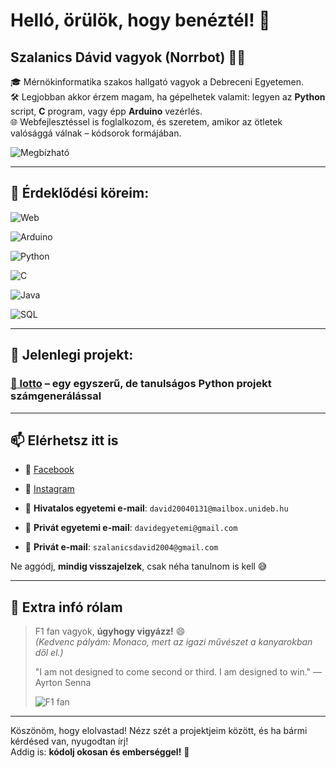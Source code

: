 # Helló, örülök, hogy benéztél! 👋  
## Szalanics Dávid vagyok (Norrbot) 👨‍💻

🎓 Mérnökinformatika szakos hallgató vagyok a Debreceni Egyetemen.  
🛠️ Legjobban akkor érzem magam, ha gépelhetek valamit: legyen az **Python** script, **C** program, vagy épp **Arduino** vezérlés.  
🌐 Webfejlesztéssel is foglalkozom, és szeretem, amikor az ötletek valósággá válnak – kódsorok formájában.

![Megbízható](https://img.shields.io/badge/Megbízható-100%25%20Bizalom-brightgreen?style=for-the-badge&logo=verified&logoColor=white)

---

## 🧠 Érdeklődési köreim:
![Web](https://img.shields.io/badge/Web-2C3E50?style=for-the-badge&logo=html5&logoColor=E34F26)  

![Arduino](https://img.shields.io/badge/Arduino-00979D?style=for-the-badge&logo=arduino&logoColor=white)  

![Python](https://img.shields.io/badge/Python-3776AB?style=for-the-badge&logo=python&logoColor=white)  

![C](https://img.shields.io/badge/C-00599C?style=for-the-badge&logo=c&logoColor=white)  

![Java](https://img.shields.io/badge/Java-B22222?style=for-the-badge&logo=java&logoColor=white)  

![SQL](https://img.shields.io/badge/SQL-003B57?style=for-the-badge&logo=postgresql&logoColor=white)

---

## 🔭 Jelenlegi projekt:
### [🎲 lotto](https://github.com/Norrbot/lotto) – egy egyszerű, de tanulságos Python projekt számgenerálással

---

## 📫 Elérhetsz itt is

- 📘 [Facebook](https://www.facebook.com/Davee0131)
- 📸 [Instagram](https://www.instagram.com/_.la.puta_ama._/)

- 📧 **Hivatalos egyetemi e-mail**: `david20040131@mailbox.unideb.hu`
- 📧 **Privát egyetemi e-mail**: `davidegyetemi@gmail.com`
- 📧 **Privát e-mail**: `szalanicsdavid2004@gmail.com`

Ne aggódj, **mindig visszajelzek**, csak néha tanulnom is kell 😅

---

## 🏁 Extra infó rólam

> F1 fan vagyok, **úgyhogy vigyázz!** 😄  
> *(Kedvenc pályám: Monaco, mert az igazi művészet a kanyarokban dől el.)*
> 
> "I am not designed to come second or third. I am designed to win."
> — Ayrton Senna
> 
>![F1 fan](https://img.shields.io/badge/F1_Fan-🏎️%20Vigyázz!-red?style=for-the-badge&logo=formula1&logoColor=white)  

---

Köszönöm, hogy elolvastad! Nézz szét a projektjeim között, és ha bármi kérdésed van, nyugodtan írj!  
Addig is: **kódolj okosan és emberséggel!** 🤝
